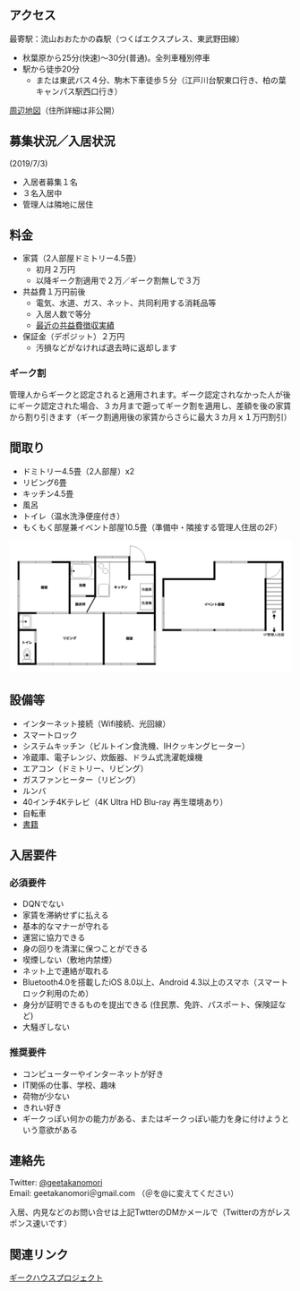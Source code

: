 　
## アクセス
最寄駅：流山おおたかの森駅（つくばエクスプレス、東武野田線）
* 秋葉原から25分(快速)～30分(普通)。全列車種別停車
* 駅から徒歩20分
  * または東武バス４分、駒木下車徒歩５分（江戸川台駅東口行き、柏の葉キャンパス駅西口行き）

[周辺地図](https://drive.google.com/open?id=1WKVXbXgkUtFrii1tMolxQxDgWRo-SJ-_&usp=sharing)（住所詳細は非公開）

## 募集状況／入居状況
(2019/7/3)
* 入居者募集１名
* ３名入居中
* 管理人は隣地に居住

<!-- 現在満室ですが、内見は受け付けています。内見に来られた方には空きができた際にご連絡いたします。 -->

## 料金
* 家賃（2人部屋ドミトリー4.5畳）
  * 初月２万円
  * 以降ギーク割適用で２万／ギーク割無しで３万
* 共益費１万円前後
  * 電気、水道、ガス、ネット、共同利用する消耗品等
  * 入居人数で等分
  * [最近の共益費徴収実績](recent_kyouekihi.txt)
* 保証金（デポジット）２万円
  * 汚損などがなければ退去時に返却します

### ギーク割
管理人からギークと認定されると適用されます。ギーク認定されなかった人が後にギーク認定された場合、３カ月まで遡ってギーク割を適用し、差額を後の家賃から割り引きます（ギーク割適用後の家賃からさらに最大３カ月ｘ１万円割引）

## 間取り
* ドミトリー4.5畳（2人部屋）x2
* リビング6畳
* キッチン4.5畳
* 風呂
* トイレ（温水洗浄便座付き）
* もくもく部屋兼イベント部屋10.5畳（準備中・隣接する管理人住居の2F）

<img src="madorizu.png" width="700">

## 設備等
* インターネット接続（Wifi接続、光回線）
* スマートロック
* システムキッチン（ビルトイン食洗機、IHクッキングヒーター）
* 冷蔵庫、電子レンジ、炊飯器、ドラム式洗濯乾燥機
* エアコン（ドミトリー、リビング）
* ガスファンヒーター（リビング）
* ルンバ
* 40インチ4Kテレビ（4K Ultra HD Blu-ray 再生環境あり）
* 自転車
* [書籍](https://booklog.jp/users/geetakanomori)

## 入居要件

### 必須要件
* DQNでない
* 家賃を滞納せずに払える
* 基本的なマナーが守れる
* 運営に協力できる
* 身の回りを清潔に保つことができる
* 喫煙しない（敷地内禁煙）
* ネット上で連絡が取れる
* Bluetooth4.0を搭載したiOS 8.0以上、Android 4.3以上のスマホ（スマートロック利用のため）
* 身分が証明できるものを提出できる (住民票、免許、パスポート、保険証など)
* 大騒ぎしない

### 推奨要件
* コンピューターやインターネットが好き
* IT関係の仕事、学校、趣味
* 荷物が少ない
* きれい好き
* ギークっぽい何かの能力がある、またはギークっぽい能力を身に付けようという意欲がある

## 連絡先
Twitter: [@geetakanomori](https://twitter.com/geetakanomori)  
Email: geetakanomori＠gmail.com （＠を@に変えてください）

入居、内見などのお問い合せは上記TwtterのDMかメールで（Twitterの方がレスポンス速いです）

## 関連リンク
[ギークハウスプロジェクト](http://geekhouse.tumblr.com/)

